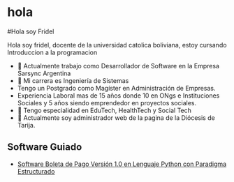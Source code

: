 # hola
#Hola  soy Fridel

Hola soy fridel, docente de la universidad catolica boliviana, estoy cursando Introduccion a la programacion




- 🔭 Actualmente trabajo como Desarrollador de Software en la Empresa Sarsync Argentina
- 🌱 Mi carrera es Ingeniería de Sistemas
- Tengo un Postgrado como Magíster en Administración de Empresas.
- Experiencia Laboral mas de 15 años donde 10 en ONgs e Instituciones Sociales y 5 años siendo emprendedor en proyectos sociales.
- 👯 Tengo especialidad en EduTech, HealthTech y Social Tech
- 🤔 Actualmente soy administrador web de la pagina de la Diócesis de Tarija.

##  Software Guiado
- [ Software Boleta de Pago Versión 1.0 en Lenguaje Python con Paradigma Estructurado ](https://github.com/SIS-111-Introduccion-a-la-Programacion/Software/tree/main/BoletadePago)



